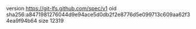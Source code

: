version https://git-lfs.github.com/spec/v1
oid sha256:a8471981276044d9e94ace5d0db2f2e8776d5e099713c609aa62f34ea9f94b64
size 12319
